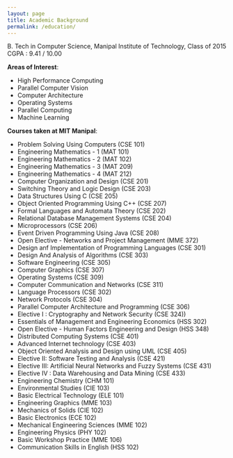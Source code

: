 ```yaml
---
layout: page
title: Academic Background
permalink: /education/
---
```


B. Tech in Computer Science, Manipal Institute of Technology, Class of 2015 </br>
CGPA : 9.41 / 10.00 </br>

**Areas of Interest**:  </br>

- High Performance Computing 
- Parallel Computer Vision 
- Computer Architecture 
- Operating Systems 
- Parallel Computing 
- Machine Learning </br>


**Courses taken at MIT Manipal**: </br>

- Problem Solving Using Computers (CSE 101)
- Engineering Mathematics - 1 (MAT 101)
- Engineering Mathematics - 2 (MAT 102)
- Engineering Mathematics - 3 (MAT 209)
- Engineering Mathematics - 4 (MAT 212)
- Computer Organization and Design (CSE 201)
- Switching Theory and Logic Design (CSE 203)
- Data Structures Using C (CSE 205)
- Object Oriented Programming Using C++ (CSE 207)
- Formal Languages and Automata Theory (CSE 202)
- Relational Database Management Systems (CSE 204)
- Microprocessors (CSE 206)
- Event Driven Programming Using Java (CSE 208)
- Open Elective - Networks and Project Management (MME 372)
- Design anf Implementation of Programming Languages (CSE 301)
- Design And Analysis of Algorithms (CSE 303)
- Software Engineering (CSE 305)
- Computer Graphics (CSE 307)
- Operating Systems (CSE 309)
- Computer Communication and Networks (CSE 311)
- Language Processors (CSE 302)
- Network Protocols (CSE 304)
- Parallel Computer Architecture and Programming (CSE 306)
- Elective I : Cryptography and Network Security (CSE 324))
- Essentials of Management and Engineering Economics (HSS 302)
- Open Elective - Human Factors Engineering and Design (HSS 348)
- Distributed Computing Systems (CSE 401)
- Advanced Internet technology (CSE 403)
- Object Oriented Analysis and Design using UML (CSE 405)
- Elective II: Software Testing and Analysis (CSE 421)
- Elective III: Artificial Neural Networks and Fuzzy Systems (CSE 431)
- Elective IV : Data Warehousing and Data Mining (CSE 433)
- Engineering Chemistry (CHM 101)
- Environmental Studies (CIE 103)
- Basic Electrical Technology (ELE 101)
- Engineering Graphics (MME 103)
- Mechanics of Solids (CIE 102)
- Basic Electronics (ECE 102)
- Mechanical Engineering Sciences (MME 102)
- Engineering Physics (PHY 102)
- Basic Workshop Practice (MME 106)
- Communication Skills in English (HSS 102)



 
